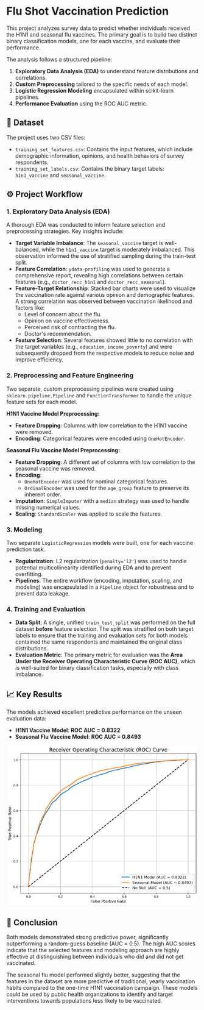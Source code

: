 # Flu Shot Vaccination Prediction

This project analyzes survey data to predict whether individuals received the H1N1 and seasonal flu vaccines. The primary goal is to build two distinct binary classification models, one for each vaccine, and evaluate their performance.

The analysis follows a structured pipeline:
1.  **Exploratory Data Analysis (EDA)** to understand feature distributions and correlations.
2.  **Custom Preprocessing** tailored to the specific needs of each model.
3.  **Logistic Regression Modeling** encapsulated within scikit-learn pipelines.
4.  **Performance Evaluation** using the ROC AUC metric.

## 📂 Dataset

The project uses two CSV files:
*   `training_set_features.csv`: Contains the input features, which include demographic information, opinions, and health behaviors of survey respondents.
*   `training_set_labels.csv`: Contains the binary target labels: `h1n1_vaccine` and `seasonal_vaccine`.

## ⚙️ Project Workflow

### 1. Exploratory Data Analysis (EDA)

A thorough EDA was conducted to inform feature selection and preprocessing strategies. Key insights include:

*   **Target Variable Imbalance**: The `seasonal_vaccine` target is well-balanced, while the `h1n1_vaccine` target is moderately imbalanced. This observation informed the use of stratified sampling during the train-test split.
*   **Feature Correlation**: `ydata-profiling` was used to generate a comprehensive report, revealing high correlations between certain features (e.g., `doctor_recc_h1n1` and `doctor_recc_seasonal`).
*   **Feature-Target Relationship**: Stacked bar charts were used to visualize the vaccination rate against various opinion and demographic features. A strong correlation was observed between vaccination likelihood and factors like:
    *   Level of concern about the flu.
    *   Opinion on vaccine effectiveness.
    *   Perceived risk of contracting the flu.
    *   Doctor's recommendation.
*   **Feature Selection**: Several features showed little to no correlation with the target variables (e.g., `education`, `income_poverty`) and were subsequently dropped from the respective models to reduce noise and improve efficiency.

### 2. Preprocessing and Feature Engineering

Two separate, custom preprocessing pipelines were created using `sklearn.pipeline.Pipeline` and `FunctionTransformer` to handle the unique feature sets for each model.

**H1N1 Vaccine Model Preprocessing:**
*   **Feature Dropping**: Columns with low correlation to the H1N1 vaccine were removed.
*   **Encoding**: Categorical features were encoded using `OneHotEncoder`.

**Seasonal Flu Vaccine Model Preprocessing:**
*   **Feature Dropping**: A different set of columns with low correlation to the seasonal vaccine was removed.
*   **Encoding**:
    *   `OneHotEncoder` was used for nominal categorical features.
    *   `OrdinalEncoder` was used for the `age_group` feature to preserve its inherent order.
*   **Imputation**: `SimpleImputer` with a `median` strategy was used to handle missing numerical values.
*   **Scaling**: `StandardScaler` was applied to scale the features.

### 3. Modeling

Two separate `LogisticRegression` models were built, one for each vaccine prediction task.

*   **Regularization**: L2 regularization (`penalty='l2'`) was used to handle potential multicollinearity identified during EDA and to prevent overfitting.
*   **Pipelines**: The entire workflow (encoding, imputation, scaling, and modeling) was encapsulated in a `Pipeline` object for robustness and to prevent data leakage.

### 4. Training and Evaluation

*   **Data Split**: A single, unified `train_test_split` was performed on the full dataset **before** feature selection. The split was stratified on both target labels to ensure that the training and evaluation sets for both models contained the same respondents and maintained the original class distributions.
*   **Evaluation Metric**: The primary metric for evaluation was the **Area Under the Receiver Operating Characteristic Curve (ROC AUC)**, which is well-suited for binary classification tasks, especially with class imbalance.

## 📈 Key Results

The models achieved excellent predictive performance on the unseen evaluation data:

*   **H1N1 Vaccine Model**: **ROC AUC = 0.8322**
*   **Seasonal Flu Vaccine Model**: **ROC AUC = 0.8493**

![ROC Curve Results](images/roc_curve.png)

## 📝 Conclusion

Both models demonstrated strong predictive power, significantly outperforming a random-guess baseline (AUC = 0.5). The high AUC scores indicate that the selected features and modeling approach are highly effective at distinguishing between individuals who did and did not get vaccinated.

The seasonal flu model performed slightly better, suggesting that the features in the dataset are more predictive of traditional, yearly vaccination habits compared to the one-time H1N1 vaccination campaign. These models could be used by public health organizations to identify and target interventions towards populations less likely to be vaccinated.